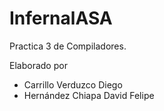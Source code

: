 # InfernalASA
Practica 3 de Compiladores.

Elaborado por
- Carrillo Verduzco Diego
- Hernández Chiapa David Felipe
